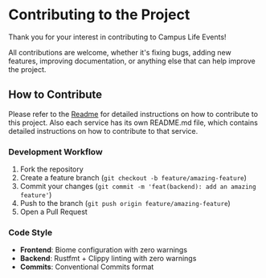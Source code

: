 # Contributing to the Project

Thank you for your interest in contributing to Campus Life Events!

All contributions are welcome, whether it's fixing bugs, adding new features, improving documentation, or anything else that can help improve the project.

## How to Contribute

Please refer to the [Readme](../README.md) for detailed instructions on how to contribute to this project. Also each service has its own README.md file, which contains detailed instructions on how to contribute to that service.

### **Development Workflow**
1. Fork the repository
2. Create a feature branch (`git checkout -b feature/amazing-feature`)
3. Commit your changes (`git commit -m 'feat(backend): add an amazing feature'`)
4. Push to the branch (`git push origin feature/amazing-feature`)
5. Open a Pull Request

### **Code Style**
- **Frontend**: Biome configuration with zero warnings
- **Backend**: Rustfmt + Clippy linting with zero warnings
- **Commits**: Conventional Commits format
